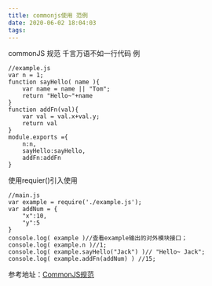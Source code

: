 ```yaml
---
title: commonjs使用 范例
date: 2020-06-02 18:04:03
tags:
---
```

commonJS 规范  千言万语不如一行代码
例
<!-- more -->
```
//example.js
var n = 1;
function sayHello( name ){
	var name = name || "Tom";
	return "Hello~"+name
}
function addFn(val){
    var val = val.x+val.y;
    return val
}
module.exports ={
	n:n,
	sayHello:sayHello,
	addFn:addFn
}

```
使用requier()引入使用

```
//main.js
var example = require('./example.js');
var addNum = {
	"x":10,
	"y":5
}
console.log( example )//查看example输出的对外模块接口；
console.log( example.n )//1;
console.log( example.sayHello("Jack") )// "Hello~ Jack";
console.log( example.addFn(addNum) ) //15;

```

 参考地址：[CommonJS规范](http://javascript.ruanyifeng.com/nodejs/module.html)






